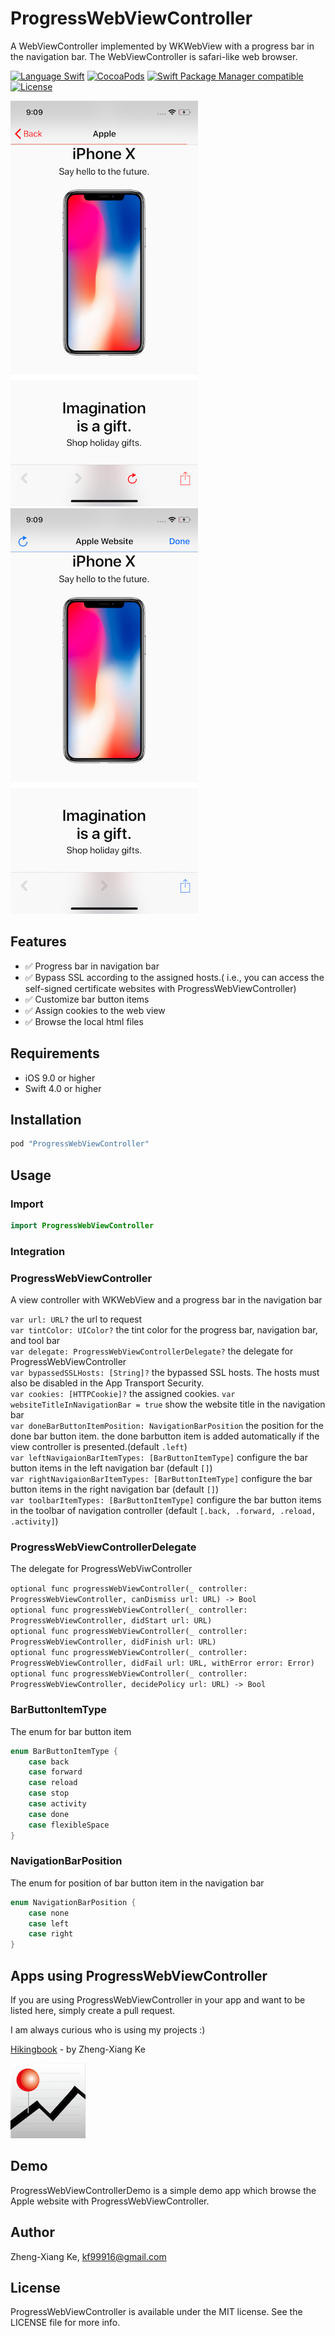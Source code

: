 # ProgressWebViewController

A WebViewController implemented by WKWebView with a progress bar in the navigation bar. The WebViewController is safari-like web browser.

[![Language Swift](https://img.shields.io/badge/Language-Swift%204.0-orange.svg?style=flat)](https://swift.org)
[![CocoaPods](https://img.shields.io/cocoapods/v/ProgressWebViewController.svg)](#cocoapods)
[![Swift Package Manager compatible](https://img.shields.io/badge/Swift%20Package%20Manager-compatible-brightgreen.svg)](https://github.com/apple/swift-package-manager)
[![License](https://img.shields.io/github/license/kf99916/ProgressWebViewController.svg)](LICENSE)

![ProgressWebViewController](/screenshots/progressWebViewController.png "ProgressWebViewController") ![ProgressWebViewController](/screenshots/progressWebViewController2.png "ProgressWebViewController")

## Features

* :white_check_mark: Progress bar in navigation bar
* :white_check_mark: Bypass SSL according to the assigned hosts.( i.e., you can access the self-signed certificate websites with ProgressWebViewController)
* :white_check_mark: Customize bar button items
* :white_check_mark: Assign cookies to the web view
* :white_check_mark: Browse the local html files

## Requirements

* iOS 9.0 or higher
* Swift 4.0 or higher

## Installation

```ruby
pod "ProgressWebViewController"
```

## Usage

### Import

```swift
import ProgressWebViewController
```

### Integration

### ProgressWebViewController

A view controller with WKWebView and a progress bar in the navigation bar

`var url: URL?` the url to request  
`var tintColor: UIColor?` the tint color for the progress bar, navigation bar, and tool bar  
`var delegate: ProgressWebViewControllerDelegate?` the delegate for ProgressWebViewController  
`var bypassedSSLHosts: [String]?` the bypassed SSL hosts. The hosts must also be disabled in the App Transport Security.  
`var cookies: [HTTPCookie]?` the assigned cookies.
`var websiteTitleInNavigationBar = true` show the website title in the navigation bar  
`var doneBarButtonItemPosition: NavigationBarPosition` the position for the done bar button item. the done barbutton item is added automatically if the view controller is presented.(default `.left`)  
`var leftNavigaionBarItemTypes: [BarButtonItemType]` configure the bar button items in the left navigation bar (default `[]`)  
`var rightNavigaionBarItemTypes: [BarButtonItemType]` configure the bar button items in the right navigation bar (default `[]`)  
`var toolbarItemTypes: [BarButtonItemType]` configure the bar button items in the toolbar of navigation controller (default `[.back, .forward, .reload, .activity]`)

### ProgressWebViewControllerDelegate

The delegate for ProgressWebViwController

`optional func progressWebViewController(_ controller: ProgressWebViewController, canDismiss url: URL) -> Bool`  
`optional func progressWebViewController(_ controller: ProgressWebViewController, didStart url: URL)`  
`optional func progressWebViewController(_ controller: ProgressWebViewController, didFinish url: URL)`  
`optional func progressWebViewController(_ controller: ProgressWebViewController, didFail url: URL, withError error: Error)`  
`optional func progressWebViewController(_ controller: ProgressWebViewController, decidePolicy url: URL) -> Bool`

### BarButtonItemType

The enum for bar button item

```swift
enum BarButtonItemType {
    case back
    case forward
    case reload
    case stop
    case activity
    case done
    case flexibleSpace
}
```

### NavigationBarPosition

The enum for position of bar button item in the navigation bar

```swift
enum NavigationBarPosition {
    case none
    case left
    case right
}
```

## Apps using ProgressWebViewController

If you are using ProgressWebViewController in your app and want to be listed here, simply create a pull request.

I am always curious who is using my projects :)

[Hikingbook](https://itunes.apple.com/app/id1067838748) - by Zheng-Xiang Ke

![Hikingbook](apps/Hikingbook.png)

## Demo

ProgressWebViewControllerDemo is a simple demo app which browse the Apple website with ProgressWebViewController.

## Author

Zheng-Xiang Ke, kf99916@gmail.com

## License

ProgressWebViewController is available under the MIT license. See the LICENSE file for more info.
